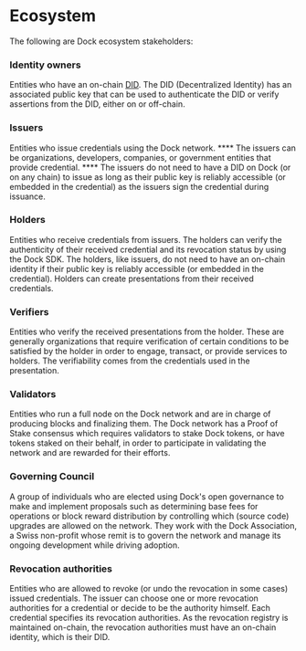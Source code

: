# Ecosystem

The following are Dock ecosystem stakeholders:

### Identity owners

Entities who have an on-chain [DID](https://www.w3.org/TR/did-core/). The DID (Decentralized Identity) has an associated public key that can be used to authenticate the DID or verify assertions from the DID, either on or off-chain.

### Issuers

Entities who issue credentials using the Dock network. **** The issuers can be organizations, developers, companies, or government entities that provide credential. **** The issuers do not need to have a DID on Dock (or on any chain) to issue as long as their public key is reliably accessible (or embedded in the credential) as the issuers sign the credential during issuance.

### Holders

Entities who receive credentials from issuers. The holders can verify the authenticity of their received credential and its revocation status by using the Dock SDK. The holders, like issuers, do not need to have an on-chain identity if their public key is reliably accessible (or embedded in the credential). Holders can create presentations from their received credentials.

### Verifiers

Entities who verify the received presentations from the holder. These are generally organizations that require verification of certain conditions to be satisfied by the holder in order to engage, transact, or provide services to holders. The verifiability comes from the credentials used in the presentation.

### Validators

Entities who run a full node on the Dock network and are in charge of producing blocks and finalizing them. The Dock network has a Proof of Stake consensus which requires validators to stake Dock tokens, or have tokens staked on their behalf, in order to participate in validating the network and are rewarded for their efforts.

### Governing Council

A group of individuals who are elected using Dock's open governance to make and implement proposals such as determining base fees for operations or block reward distribution by controlling which (source code) upgrades are allowed on the network. They work with the Dock Association, a Swiss non-profit whose remit is to govern the network and manage its ongoing development while driving adoption.

### Revocation authorities

Entities who are allowed to revoke (or undo the revocation in some cases) issued credentials. The issuer can choose one or more revocation authorities for a credential or decide to be the authority himself. Each credential specifies its revocation authorities. As the revocation registry is maintained on-chain, the revocation authorities must have an on-chain identity, which is their DID.

###

